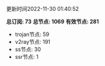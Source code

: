 更新时间2022-11-30 01:40:52

**总订阅: 73**
**总节点: 1069**
**有效节点: 281**
- trojan节点: 59
- v2ray节点: 191
- ss节点: 30
- ssr节点: 1
